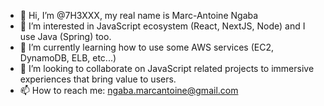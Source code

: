 - 👋 Hi, I’m @7H3XXX, my real name is Marc-Antoine Ngaba 
- 👀 I’m interested in JavaScript ecosystem (React, NextJS, Node) and I use Java (Spring) too. 
- 🌱 I’m currently learning how to use some AWS services (EC2, DynamoDB, ELB, etc...)
- 💞️ I’m looking to collaborate on JavaScript related projects to immersive experiences that bring value to users.
- 📫 How to reach me: ngaba.marcantoine@gmail.com

<!---
7H3XXX/7H3XXX is a ✨ special ✨ repository because its `README.md` (this file) appears on your GitHub profile.
You can click the Preview link to take a look at your changes.
--->
